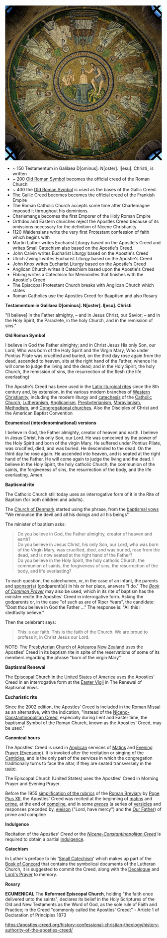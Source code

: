 ![enter image description here](https://github.com/davidjkenner/interfaith/blob/main/media/Arian_Baptistry_ceiling_mosaic_-_Ravenna.jpg)


* ~ 150 Testamentum in Galilaea D[ominus]. N[oster]. I[esu]. Christi_ is written
* ~ 200 [Old Roman Symbol](https://en.wikipedia.org/wiki/Old_Roman_Symbol) becomes the official creed of the Roman Church
* ~ 400 the [Old Roman Symbol](https://en.wikipedia.org/wiki/Old_Roman_Symbol) is used as the bases of the Gallic Creed.
* The Gallic Creed becomes becomes the official creed of the Frankish Empire
* The Roman Catholic Church accepts some time after Charlemagne imposed it throughout his dominions.
* Charlemange becomes the first Emporer of the Holy Roman Empire
* Orthdox and Eastern churches reject the Apostles Creed because of its omissions necessary for the definition of Nicene Christianity
* 1120 Waldensians write the very first Protestant confession of faith which begins with
* Martin Luther writes Eucharist Liturgy based on the Apostle's Creed and writes Small Catechism also based on the Apostle's Creed.
* John Calvin writes Eucharist Liturgy based on the Apostle's Creed
* Ulrich Zwingli writes Eucharist Liturgy based on the Apostle's Creed
* John Knox writes Eucharist Liturgy based on the Apostle's Creed
* Anglican Church writes it Catechism based upon the Apostle's Creed
* Ebbing writes a Catechism for Mennonites that finishes with the Apostle's Creed
* The Episcopal Protestant Church breaks with Anglican Church which states
* Roman Catholics use the Apostles Creed for Baaptism and also Rosary

**Testamentum in Galilaea D[ominus]. N[oster]. I[esu]. Christi** 

"[I believe] in the Father almighty, – and in Jesus Christ, our Savior; – and in the Holy Spirit, the Paraclete, in the holy Church, and in the remission of sins."


**Old Roman Symbol**

I believe in God the Father almighty; and in Christ Jesus His only Son, our Lord, Who was born of the Holy Spirit and the Virgin Mary, Who under Pontius Pilate was crucified and buried, on the third day rose again from the dead, ascended to heaven, sits at the right hand of the Father, whence He will come to judge the living and the dead; and in the Holy Spirit, the holy Church, the remission of sins, the resurrection of the flesh (the life everlasting)

The Apostle's Creed has been used in the [Latin liturgical rites](https://en.wikipedia.org/wiki/Latin_liturgical_rites "Latin liturgical rites") since the 8th century and, by extension, in the various modern branches of [Western Christianity](https://en.wikipedia.org/wiki/Western_Christianity "Western Christianity"), including the modern liturgy and [catechesis](https://en.wikipedia.org/wiki/Catechesis "Catechesis") of the [Catholic Church](https://en.wikipedia.org/wiki/Catholic_Church "Catholic Church"), [Lutheranism](https://en.wikipedia.org/wiki/Lutheranism "Lutheranism"), [Anglicanism](https://en.wikipedia.org/wiki/Anglicanism "Anglicanism"), [Presbyterianism](https://en.wikipedia.org/wiki/Presbyterianism "Presbyterianism"), [Moravianism](https://en.wikipedia.org/wiki/Moravian_Church "Moravian Church"), [Methodism](https://en.wikipedia.org/wiki/Methodism "Methodism"), and [Congregational churches](https://en.wikipedia.org/wiki/Congregational_church "Congregational church"). Also the Disciples of Christ and the American Baptist Convention

**Ecumenical (interdenominational) versions**

I believe in God, the Father almighty, creator of heaven and earth. I believe in Jesus Christ, his only Son, our Lord. He was conceived by the power of the Holy Spirit and born of the virgin Mary. He suffered under Pontius Pilate, was crucified, died, and was buried. He descended to the dead. On the third day he rose again. He ascended into heaven, and is seated at the right hand of the Father. He will come again to judge the living and the dead. I believe in the Holy Spirit, the holy catholic Church, the communion of the saints, the forgiveness of sins, the resurrection of the body, and the life everlasting. Amen.


**Baptismal rite**

The Catholic Church still today uses an interrogative form of it in the Rite of Baptism (for both children and adults). 

The [Church of Denmark](https://en.wikipedia.org/wiki/Church_of_Denmark "Church of Denmark") started using the phrase, from the [baptismal vows](https://en.wikipedia.org/wiki/Baptismal_vows "Baptismal vows") "We renounce the devil and all his doings and all his beings"

The minister of baptism asks:

> Do you believe in God, the Father almighty, creator of heaven and earth?  
> Do you believe in Jesus Christ, his only Son, our Lord, who was born of the Virgin Mary, was crucified, died, and was buried, rose from the dead, and is now seated at the right hand of the Father?  
> Do you believe in the Holy Spirit, the holy catholic Church, the communion of saints, the forgiveness of sins, the resurrection of the body, and life everlasting?

To each question, the catechumen, or, in the case of an infant, the parents and  [sponsor(s)](https://en.wikipedia.org/wiki/Sponsor_(Christianity) "Sponsor (Christianity)")  (godparent(s)) in his or her place, answers "I do." The _[Book of Common Prayer](https://en.wikipedia.org/wiki/Book_of_Common_Prayer "Book of Common Prayer")_ may also be used, which in its rite of baptism has the minister recite the Apostles' Creed in interrogative form. Asking the godparents or, in the case "of such as are of Riper Years", the candidate: "Dost thou believe in God the Father ..." The response is: "All this I stedfastly believe."

Then the celebrant says:

> This is our faith. This is the faith of the Church. We are proud to profess it, in Christ Jesus our Lord.


NOTE: The [Presbyterian Church of Aotearoa New Zealand](https://en.wikipedia.org/wiki/Presbyterian_Church_of_Aotearoa_New_Zealand "Presbyterian Church of Aotearoa New Zealand") uses the Apostles' Creed in its baptism rite in spite of the reservations of some of its members regarding the phrase "born of the virgin Mary"



**Baptismal Renewal**

The [Episcopal Church in the United States of America](https://en.wikipedia.org/wiki/Episcopal_Church_in_the_United_States_of_America "Episcopal Church in the United States of America") uses the Apostles' Creed in an interrogative form at the [Easter Vigil](https://en.wikipedia.org/wiki/Easter_Vigil "Easter Vigil") in The Renewal of Baptismal Vows.

**Eucharistic rite**

Since the 2002 edition, the Apostles' Creed is included in the [Roman Missal](https://en.wikipedia.org/wiki/Roman_Missal "Roman Missal") as an alternative, with the indication, "Instead of the [Niceno-Constantinopolitan Creed](https://en.wikipedia.org/wiki/Nicene_Creed "Nicene Creed"), especially during Lent and Easter time, the baptismal Symbol of the Roman Church, known as the Apostles' Creed, may be used."

**Canonical hours**

The Apostles' Creed is used in  [Anglican](https://en.wikipedia.org/wiki/Anglicanism "Anglicanism")  services of  [Matins](https://en.wikipedia.org/wiki/Matins "Matins")  and  [Evening Prayer (Evensong)](https://en.wikipedia.org/wiki/Evening_Prayer_(Anglican) "Evening Prayer (Anglican)"). It is invoked after the recitation or singing of the  [Canticles](https://en.wikipedia.org/wiki/Canticle "Canticle"), and is the only part of the services in which the congregation traditionally turns to face the altar, if they are seated transversely in the  [quire](https://en.wikipedia.org/wiki/Choir_(architecture) "Choir (architecture)").

The Episcopal Church (United States) uses the Apostles' Creed in Morning Prayer and Evening Prayer.

Before the 1955 [simplification of the rubrics](https://en.wikipedia.org/wiki/General_Roman_Calendar_of_Pope_Pius_XII "General Roman Calendar of Pope Pius XII") of the [Roman Breviary](https://en.wikipedia.org/wiki/Roman_Breviary "Roman Breviary") by [Pope Pius XII](https://en.wikipedia.org/wiki/Pope_Pius_XII "Pope Pius XII"), the Apostles' Creed was recited at the beginning of [matins](https://en.wikipedia.org/wiki/Matins "Matins") and [prime](https://en.wikipedia.org/wiki/Prime_(liturgy) "Prime (liturgy)"), at the end of [compline](https://en.wikipedia.org/wiki/Compline "Compline"), and in some _[preces](https://en.wikipedia.org/wiki/Preces "Preces")_ (a series of [versicles](https://en.wikipedia.org/wiki/Versicle "Versicle") and responses preceded by, [eleison](https://en.wikipedia.org/wiki/Eleison "Eleison") ("Lord, have mercy") and the [Our Father](https://en.wikipedia.org/wiki/Our_Father "Our Father")) of prime and compline

**Indulgence**

Recitation of the _Apostles' Creed_ or the _[Nicene-Constantinopolitan Creed](https://en.wikipedia.org/wiki/Nicene_Creed "Nicene Creed")_ is required to obtain a partial [indulgence](https://en.wikipedia.org/wiki/Indulgence "Indulgence").

**Catechism**

In Luther's preface to his '[Small Catechism](https://en.wikipedia.org/wiki/Luther%27s_Small_Catechism "Luther's Small Catechism")' which makes up part of the [Book of Concord](https://en.wikipedia.org/wiki/Book_of_Concord "Book of Concord") that contains the symbolical documents of the Lutheran Church, it is suggested to commit the Creed, along with the [Decalogue](https://en.wikipedia.org/wiki/Ten_Commandments "Ten Commandments") and [Lord's Prayer](https://en.wikipedia.org/wiki/Lord%27s_Prayer "Lord's Prayer") to memory.

**Rosary**

**ECUMENICAL**
The **Reformed Episcopal Church**, holding "the faith once delivered unto the saints", declares its belief in the Holy Scriptures of the Old and New Testaments as the Word of God, as the sole rule of Faith and Practice; in the Creed "commonly called the Apostles' Creed;"  - Article 1 of Declaration of Principles 1873

https://apostles-creed.org/history-confessional-christian-theology/history-authority-of-the-apostles-creed/
